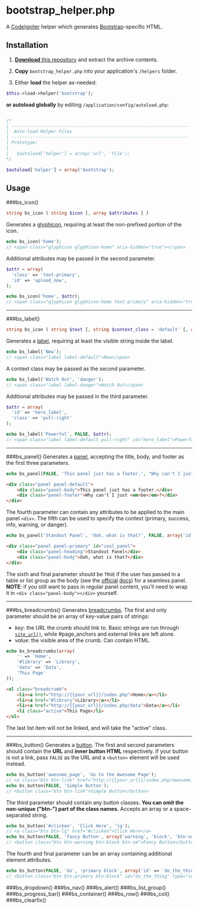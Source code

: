 bootstrap_helper.php
=============

A [CodeIgniter](http://www.codeigniter.com/) helper which generates [Bootstrap](http://getbootstrap.com/)-specific HTML.


## Installation

1. [**Download** this repository](https://github.com/gp-greg/bootstrap_helper.php/archive/master.zip) and extract the archive contents.

2. **Copy** `bootstrap_helper.php` into your application's `/helpers` folder.

3. Either **load** the helper as-needed:

  ```php
  $this->load->helper('bootstrap');
  ```

  **or autoload globally** by editing `/application/config/autoload.php`:

  ```php

/*
| -------------------------------------------------------------------
|  Auto-load Helper Files
| -------------------------------------------------------------------
| Prototype:
|
|	$autoload['helper'] = array('url', 'file');
*/

$autoload['helper'] = array('bootstrap');
```


## Usage

###bs_icon()
```php
string bs_icon ( string $icon [, array $attributes ] )
```
Generates a [glyphicon](http://getbootstrap.com/components/#glyphicons), requiring at least the non-prefixed portion of the icon.
```php
echo bs_icon('home');
// <span class="glyphicon glyphicon-home" aria-hidden="true"></span>
```
Additional attributes may be passed in the second parameter.
```php
$attr = array(
  'class' => 'text-primary',
  'id' => 'upload_now',
);

echo bs_icon('home', $attr);
// <span class="glyphicon glyphicon-home text-primary" aria-hidden="true" id="upload_now"></span>
```
---

###bs_label()
```php
string bs_icon ( string $text [, string $context_class = 'default' [, array $attributes ]] )
```
Generates a [label](http://getbootstrap.com/components/#labels), requiring at least the visible string inside the label.
```php
echo bs_label('New');
// <span class="label label-default">New</span>
```
A context class may be passed as the second parameter.
```php
echo bs_label('Watch Out', 'danger');
// <span class="label label-danger">Watch Out</span>
```
Additional attributes may be passed in the third parameter.
```php
$attr = array(
  'id' => 'hero_label',
  'class' => 'pull-right'
);

echo bs_label('Powerful', FALSE, $attr);
// <span class="label label-default pull-right" id="hero_label">Powerful</span>
```
---

###bs_panel()
Generates a [panel](http://getbootstrap.com/components/#panels), accepting the title, body, and footer as the first three parameters.
```php
echo bs_panel(FALSE, 'This panel just has a footer.', "Why can't I just <em>be</em>?");
```
```html
<div class="panel panel-default">
	<div class="panel-body">This panel just has a footer.</div>
	<div class="panel-footer">Why can't I just <em>be</em>?</div>
</div>
```
The fourth parameter can contain any attributes to be applied to the main panel `<div>`.  The fifth can be used to specify the context (primary, success, info, warning, or danger).
```php
echo bs_panel('Standout Panel', 'Ooh, what is that?', FALSE, array('id' => 'cool_panel'), 'primary');
```
```html
<div class="panel panel-primary" id="cool_panel">
	<div class="panel-heading">Standout Panel</div>
	<div class="panel-body">Ooh, what is that?</div>
</div>
```
The sixth and final parameter should be `TRUE` if the user has passed in a table or list group as the body (see the [official](http://getbootstrap.com/components/#panels-tables) [docs](http://getbootstrap.com/components/#panels-list-group)) for a seamless panel.  **NOTE**: if you still want to pass in regular panel content, you'll need to wrap it in `<div class="panel-body"></div>` yourself.

---

###bs_breadcrumbs()
Generates [breadcrumbs](http://getbootstrap.com/components/#breadcrumbs).  The first and only parameter should be an array of key-value pairs of strings:
* *key*: the URL the crumb should link to.  Basic strings are run through [`site_url()`](http://www.codeigniter.com/user_guide/helpers/url_helper.html), while #page_anchors and external links are left alone.
* *value*: the visible area of the crumb.  Can contain HTML.

```php
echo bs_breadcrumbs(array(
	'' => 'Home',
	'#library' => 'Library',
	'data' => 'Data',
	'This Page'
));
```
```html
<ol class="breadcrumb">
	<li><a href="http://{{your_url}}/index.php">Home</a></li>
	<li><a href="#library">Library</a></li>
	<li><a href="http://{{your_url}}/index.php/data">Data</a></li>
	<li class="active">This Page</li>
</ol>
```
The last list item will not be linked, and will take the "active" class.

---

###bs_button()
Generates a [button](http://getbootstrap.com/css/#buttons).  The first and second parameters should contain the **URL** and **inner button HTML** respectively.  If your button is not a link, pass `FALSE` as the URL and a `<button>` element will be used instead.
```php
echo bs_button('awesome_page', 'Go to the Awesome Page');
// <a class="btn btn-link" href="http://{{your_url}}/index.php/awesome_page">Go to the Awesome Page</a>
echo bs_button(FALSE, 'Simple Button');
// <button class="btn btn-link">Simple Button</button>
```

The third parameter should contain any button classes.  **You can omit the non-unique ("btn-") part of the class names.**  Accepts an array or a space-separated string.
```php
echo bs_button('#clicken', 'Click Here', 'lg');
// <a class="btn btn-lg" href="#clicken">Click Here</a>
echo bs_button(FALSE, 'Fancy Button', array('warning', 'block', 'btn-sm'));
// <button class="btn btn-warning btn-block btn-sm">Fancy Button</button>
```
The fourth and final parameter can be an array containing additional element attributes.
```php
echo bs_button(FALSE, 'Go', 'primary block', array('id' => 'do_the_thing', 'type' => 'submit'));
// <button class="btn btn-primary btn-block" id="do_the_thing" type="submit">Go</button>
```
###bs_dropdown()
###bs_nav()
###bs_alert()
###bs_list_group()
###bs_progress_bar()
###bs_container()
###bs_row()
###bs_col()
###bs_clearfix()

